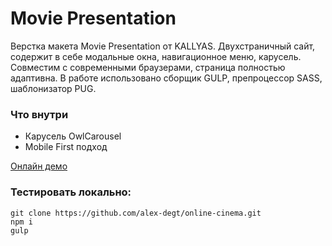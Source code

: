 # Movie Presentation
Верстка макета Movie Presentation от KALLYAS. Двухстраничный сайт, содержит в себе модальные окна, навигационное меню, карусель. Совместим с современными браузерами, страница полностью адаптивна. В работе использовано сборщик GULP, препроцессор SASS, шаблонизатор PUG.

### Что внутри
* Карусель OwlCarousel
* Mobile First подход

[Онлайн демо](https://alex-degt.github.io/online-cinema/)

### Тестировать локально:
```
git clone https://github.com/alex-degt/online-cinema.git
npm i
gulp
```
